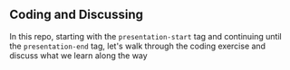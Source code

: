 ## Coding and Discussing

In this repo, starting with the `presentation-start` tag and continuing until
the `presentation-end` tag, let's walk through the coding exercise and discuss
what we learn along the way
